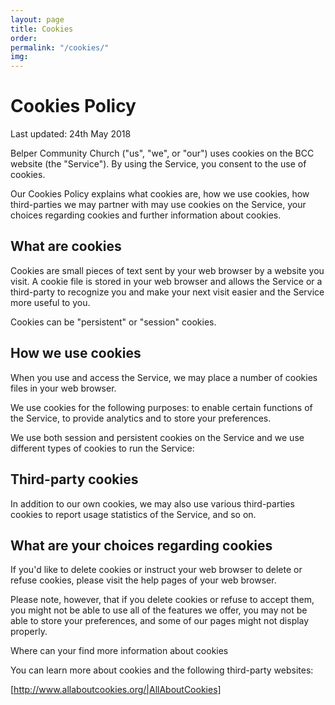 ```yaml
---
layout: page
title: Cookies
order: 
permalink: "/cookies/"
img: 
---
```

# Cookies Policy

Last updated: 24th May 2018

Belper Community Church ("us", "we", or "our") uses cookies on the BCC website (the "Service"). By using the Service, you consent to the use of cookies.

Our Cookies Policy explains what cookies are, how we use cookies, how third-parties we may partner with may use cookies on the Service, your choices regarding cookies and further information about cookies.

## What are cookies

Cookies are small pieces of text sent by your web browser by a website you visit. A cookie file is stored in your web browser and allows the Service or a third-party to recognize you and make your next visit easier and the Service more useful to you.

Cookies can be "persistent" or "session" cookies.

## How we use cookies

When you use and access the Service, we may place a number of cookies files in your web browser.

We use cookies for the following purposes: to enable certain functions of the Service, to provide analytics and to store your preferences.

We use both session and persistent cookies on the Service and we use different types of cookies to run the Service:

## Third-party cookies

In addition to our own cookies, we may also use various third-parties cookies to report usage statistics of the Service, and so on.

## What are your choices regarding cookies


If you'd like to delete cookies or instruct your web browser to delete or refuse cookies, please visit the help pages of your web browser.

Please note, however, that if you delete cookies or refuse to accept them, you might not be able to use all of the features we offer, you may not be able to store your preferences, and some of our pages might not display properly.

Where can your find more information about cookies

You can learn more about cookies and the following third-party websites:

[http://www.allaboutcookies.org/|AllAboutCookies] 
